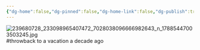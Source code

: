 ```yaml
---
{"dg-home":false,"dg-pinned":false,"dg-home-link":false,"dg-publish":true,"tags":["dgblip"],"disabled rules":["yaml-title","yaml-title-alias","file-name-heading"],"title":"philipp on instagram @ 2021-08-22","created-date":"2021-08-22T08:46:00","updated-date":"2025-05-02T17:43:08","dg-path":"blips/17885447003503245.md","permalink":"/blips/17885447003503245/","dgPassFrontmatter":true}
---
```



![239680728_233098965407472_7028038096666982643_n_17885447003503245.jpg](/img/user/attachments/239680728_233098965407472_7028038096666982643_n_17885447003503245.jpg)
#throwback to a vacation a decade ago



